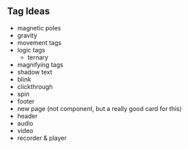 ## Tag Ideas

- magnetic poles
- gravity
- movement tags
- logic tags
  - ternary
- magnifying tags
- shadow text
- blink
- clickthrough
- spin
- footer
- new page (not component, but a really good card for this)
- header
- audio
- video
- recorder & player